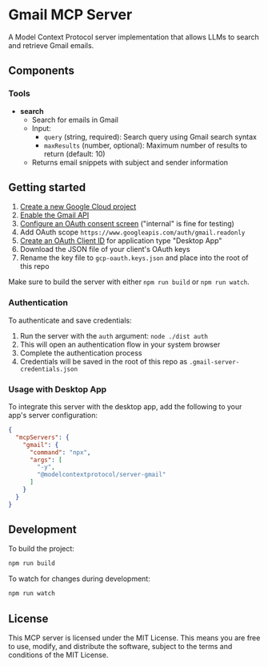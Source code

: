 # Gmail MCP Server

A Model Context Protocol server implementation that allows LLMs to search and retrieve Gmail emails.

## Components

### Tools
- **search**
  - Search for emails in Gmail
  - Input: 
    - `query` (string, required): Search query using Gmail search syntax
    - `maxResults` (number, optional): Maximum number of results to return (default: 10)
  - Returns email snippets with subject and sender information

## Getting started

1. [Create a new Google Cloud project](https://console.cloud.google.com/projectcreate)
2. [Enable the Gmail API](https://console.cloud.google.com/workspace-api/products)
3. [Configure an OAuth consent screen](https://console.cloud.google.com/apis/credentials/consent) ("internal" is fine for testing)
4. Add OAuth scope `https://www.googleapis.com/auth/gmail.readonly`
5. [Create an OAuth Client ID](https://console.cloud.google.com/apis/credentials/oauthclient) for application type "Desktop App"
6. Download the JSON file of your client's OAuth keys
7. Rename the key file to `gcp-oauth.keys.json` and place into the root of this repo

Make sure to build the server with either `npm run build` or `npm run watch`.

### Authentication

To authenticate and save credentials:
1. Run the server with the `auth` argument: `node ./dist auth`
2. This will open an authentication flow in your system browser
3. Complete the authentication process
4. Credentials will be saved in the root of this repo as `.gmail-server-credentials.json`

### Usage with Desktop App

To integrate this server with the desktop app, add the following to your app's server configuration:

```json
{
  "mcpServers": {
    "gmail": {
      "command": "npx",
      "args": [
        "-y",
        "@modelcontextprotocol/server-gmail"
      ]
    }
  }
}
```

## Development

To build the project:
```bash
npm run build
```

To watch for changes during development:
```bash
npm run watch
```

## License

This MCP server is licensed under the MIT License. This means you are free to use, modify, and distribute the software, subject to the terms and conditions of the MIT License.
